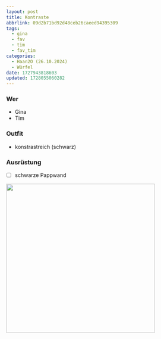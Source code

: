 ```yaml
---
layout: post
title: Kontraste
abbrlink: 09d2b71bd92d48ceb26caeed94395309
tags:
  - gina
  - fav
  - tim
  - fav_tim
categories:
  - Haan2O (26.10.2024)
  - Würfel
date: 1727943818603
updated: 1728055060282
---
```


### Wer

- Gina
- Tim

### Outfit

- konstrastreich (schwarz)

### Ausrüstung

- [ ] schwarze Pappwand

<img src=":/c2bcc6aede054972998cf03fbc280144" width="400"/>
